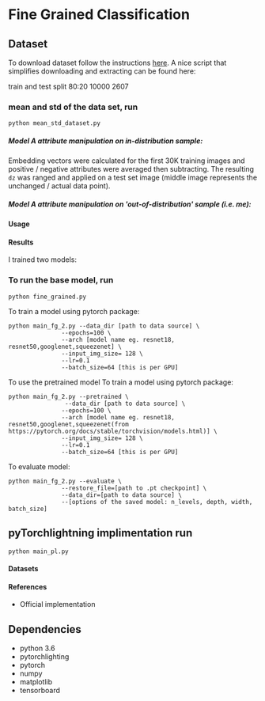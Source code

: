 # Fine Grained Classification


## Dataset
To download dataset follow the instructions [here](). A nice script that simplifies downloading and extracting can be found here: 



train and test split 80:20
10000   2607



### mean and std of the data set, run
```
python mean_std_dataset.py

```



##### Model A attribute manipulation on in-distribution sample:

Embedding vectors were calculated for the first 30K training images and positive / negative attributes were averaged then subtracting. The resulting `dz` was ranged and applied on a test set image (middle image represents the unchanged / actual data point).



##### Model A attribute manipulation on 'out-of-distribution' sample (i.e. me):


#### Usage

#### Results
I trained two models:

### To run the base model, run

```
python fine_grained.py
```

To train a model using pytorch package:
```
python main_fg_2.py --data_dir [path to data source] \
               --epochs=100 \
               --arch [model name eg. resnet18, resnet50,googlenet,squeezenet] \
               --input_img_size= 128 \
               --lr=0.1
               --batch_size=64 [this is per GPU]
```
To use the pretrained model
To train a model using pytorch package:
```
python main_fg_2.py --pretrained \
                --data_dir [path to data source] \
               --epochs=100 \
               --arch [model name eg. resnet18, resnet50,googlenet,squeezenet(from https://pytorch.org/docs/stable/torchvision/models.html)] \
               --input_img_size= 128 \
               --lr=0.1
               --batch_size=64 [this is per GPU]
```



To evaluate model:
```
python main_fg_2.py --evaluate \
               --restore_file=[path to .pt checkpoint] \
               --data_dir=[path to data source] \
               --[options of the saved model: n_levels, depth, width, batch_size]
```


## pyTorchlightning implimentation run

```
python main_pl.py 
```


#### Datasets




#### References
* Official implementation 




## Dependencies
* python 3.6
* pytorchlighting
* pytorch 
* numpy
* matplotlib
* tensorboard


